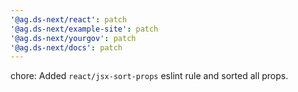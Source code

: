 ```yaml
---
'@ag.ds-next/react': patch
'@ag.ds-next/example-site': patch
'@ag.ds-next/yourgov': patch
'@ag.ds-next/docs': patch
---
```


chore: Added `react/jsx-sort-props` eslint rule and sorted all props.
